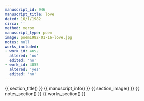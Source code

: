```yaml
---
manuscript_id: 946
manuscript_title: love
dated: 16/1/1982
circa: ''
method: xerox
manuscript_type: poem
image: poem1982-01-16-love.jpg
notes: null
works_included:
- work_id: 4692
  altered: 'no'
  edited: 'no'
- work_id: 4055
  altered: 'yes'
  edited: 'no'
---
```


{{ section_title() }}
{{ manuscript_info() }}
{{ section_image() }}
{{ notes_section() }}
{{ works_section() }}
